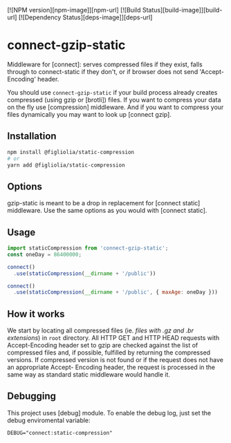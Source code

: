[![NPM version][npm-image]][npm-url]
[![Build Status][build-image]][build-url]
[![Dependency Status][deps-image]][deps-url]

# connect-gzip-static

Middleware for [connect]: serves compressed files if they exist, falls through to connect-static
if they don't, or if browser does not send 'Accept-Encoding' header.

You should use `connect-gzip-static` if your build process already creates compressed (using gzip or
[brotli]) files. If you want to compress your data on the fly use [compression]
middleware. And if you want to compress your files dynamically you may want to look up [connect
gzip].

## Installation

```bash
npm install @figliolia/static-compression
# or
yarn add @figliolia/static-compression
```

## Options

gzip-static is meant to be a drop in replacement for [connect static] middleware. Use the same
options as you would with [connect static].


## Usage

```javascript
import staticCompression from 'connect-gzip-static';
const oneDay = 86400000;

connect()
  .use(staticCompression(__dirname + '/public'))

connect()
  .use(staticCompression(__dirname + '/public', { maxAge: oneDay }))
```

## How it works

We start by locating all compressed files (ie. _files with .gz and .br extensions_) in `root`
directory. All HTTP GET and HTTP HEAD requests with Accept-Encoding header set to gzip are checked
against the list of compressed files and, if possible, fulfilled by returning the compressed
versions. If compressed version is not found or if the request does not have an appropriate Accept-
Encoding header, the request is processed in the same way as standard static middleware would
handle it.

## Debugging

This project uses [debug] module. To enable the debug log, just set the debug enviromental variable:

    DEBUG="connect:static-compression"
